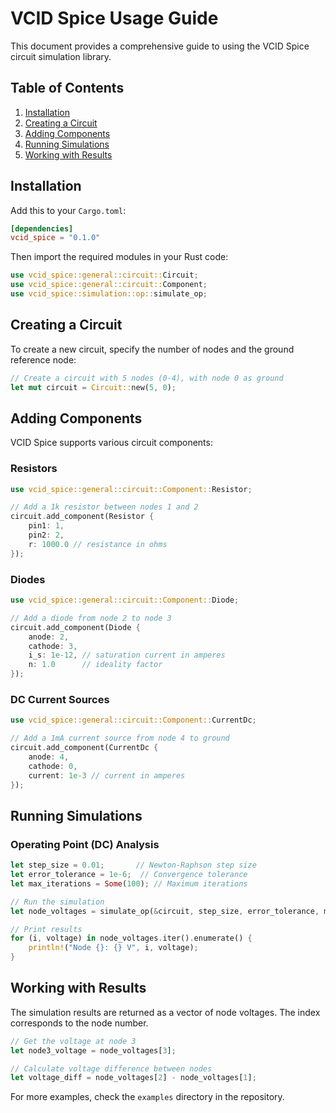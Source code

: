 # VCID Spice Usage Guide

This document provides a comprehensive guide to using the VCID Spice circuit simulation library.

## Table of Contents

1. [Installation](#installation)
2. [Creating a Circuit](#creating-a-circuit)
3. [Adding Components](#adding-components)
4. [Running Simulations](#running-simulations)
5. [Working with Results](#working-with-results)

## Installation

Add this to your `Cargo.toml`:

```toml
[dependencies]
vcid_spice = "0.1.0"
```

Then import the required modules in your Rust code:

```rust
use vcid_spice::general::circuit::Circuit;
use vcid_spice::general::circuit::Component;
use vcid_spice::simulation::op::simulate_op;
```

## Creating a Circuit

To create a new circuit, specify the number of nodes and the ground reference node:

```rust
// Create a circuit with 5 nodes (0-4), with node 0 as ground
let mut circuit = Circuit::new(5, 0);
```

## Adding Components

VCID Spice supports various circuit components:

### Resistors

```rust
use vcid_spice::general::circuit::Component::Resistor;

// Add a 1k resistor between nodes 1 and 2
circuit.add_component(Resistor {
    pin1: 1,
    pin2: 2,
    r: 1000.0 // resistance in ohms
});
```

### Diodes

```rust
use vcid_spice::general::circuit::Component::Diode;

// Add a diode from node 2 to node 3
circuit.add_component(Diode {
    anode: 2,
    cathode: 3,
    i_s: 1e-12, // saturation current in amperes
    n: 1.0      // ideality factor
});
```

### DC Current Sources

```rust
use vcid_spice::general::circuit::Component::CurrentDc;

// Add a 1mA current source from node 4 to ground
circuit.add_component(CurrentDc {
    anode: 4,
    cathode: 0,
    current: 1e-3 // current in amperes
});
```

## Running Simulations

### Operating Point (DC) Analysis

```rust
let step_size = 0.01;       // Newton-Raphson step size
let error_tolerance = 1e-6;  // Convergence tolerance
let max_iterations = Some(100); // Maximum iterations

// Run the simulation
let node_voltages = simulate_op(&circuit, step_size, error_tolerance, max_iterations);

// Print results
for (i, voltage) in node_voltages.iter().enumerate() {
    println!("Node {}: {} V", i, voltage);
}
```

## Working with Results

The simulation results are returned as a vector of node voltages. The index corresponds to the node number.

```rust
// Get the voltage at node 3
let node3_voltage = node_voltages[3];

// Calculate voltage difference between nodes
let voltage_diff = node_voltages[2] - node_voltages[1];
```

For more examples, check the `examples` directory in the repository. 